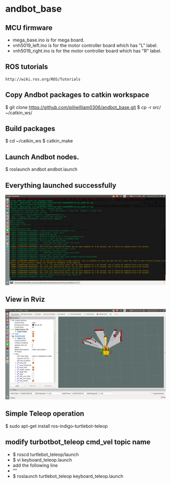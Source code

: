 # andbot_base

## MCU firmware
  * mega_base.ino is for mega board.
  * vnh5019_left.ino is for the motor controller board which has "L" label.  
  * vnh5019_right.ino is for the motor controller board which has "R" label.

## ROS tutorials

    http://wiki.ros.org/ROS/Tutorials

## Copy Andbot packages to catkin workspace

   $ git clone https://github.com/piliwilliam0306/andbot_base.git
   $ cp -r src/ ~/catkin_ws/
  
## Build packages
   $ cd ~/catkin_ws
   $ catkin_make

## Launch Andbot nodes.

   $ roslaunch andbot andbot.launch

## Everything launched successfully
![](https://github.com/piliwilliam0306/andbot_base/blob/master/odom_received.png)

## View in Rviz
![](https://github.com/piliwilliam0306/andbot_base/blob/master/rviz.png)

## Simple Teleop operation
  $ sudo apt-get install ros-indigo-turtlebot-teleop

## modify turbotbot_teleop cmd_vel topic name
  * $ roscd turtlebot_teleop/launch
  * $ vi keyboard_teleop.launch
  * add the following line
  * "<remap from ="turtlebot_teleop_keyboard/cmd_vel" to="andbot/cmd_vel"/>"
  * $ roslaunch turtlebot_teleop keyboard_teleop.launch
